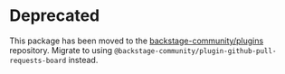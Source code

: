 # Deprecated

This package has been moved to the [backstage-community/plugins](https://github.com/backstage/community-plugins) repository. Migrate to using `@backstage-community/plugin-github-pull-requests-board` instead.
